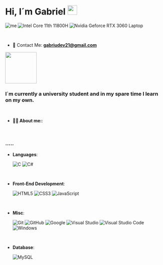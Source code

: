 <h1 align="left">Hi, I´m Gabriel <img src="https://media.giphy.com/media/hvRJCLFzcasrR4ia7z/giphy.gif" width="30"></h1>

![me](https://i.imgur.com/ffIAx0X.png)
![Intel Core 11th 11800H](https://img.shields.io/badge/Intel%20Core_i7_11th-0071C5?style=for-the-badge&logo=intel&logoColor=white)
![Nvidia Geforce RTX 3060 Laptop](https://img.shields.io/badge/NVIDIA-RTX3060-76B900?style=for-the-badge&logo=nvidia&logoColor=white)

<br>

- 📧 Contact Me: **gabriudev21@gmail.com**
<a href="https://www.linkedin.com/in/gabrielsandrigo">
 <img align="aleft" alt"LinkedIn" | LinkedIn width="100px" src="https://img.shields.io/badge/LinkedIn-0077B5?style=for-the-badge&logo=linkedin&logoColor=white" />
</a>

<h3 align="left">I´m currently a university student and in my spare time I learn on my own. </h3>

<br>

- **👨🏻 About me:**:

<br>

<h3>..... </h3>

- **Languages**:
    
    ![C](https://img.shields.io/badge/C%20-%232370ED.svg?style=for-the-badge&logo=c&logoColor=white)
    ![C#](https://img.shields.io/badge/c%23-%23239120.svg?style=for-the-badge&logo=csharp&logoColor=white)    

<br>   
    
- **Front-End Development**:

   ![HTML5](https://img.shields.io/badge/HTML5%20-%23E34F26.svg?style=for-the-badge&logo=html5&logoColor=white)
   ![CSS3](https://img.shields.io/badge/CSS%20-%231572B6.svg?style=for-the-badge&logo=css3&logoColor=white)
   ![JavaScript](https://img.shields.io/badge/JavaScript%20-%23F7DF1E.svg?style=for-the-badge&logo=javascript&logoColor=black)

<br>

- **Misc**:

    ![Git](https://img.shields.io/badge/git-%23F05033.svg?style=for-the-badge&logo=git&logoColor=white)
    ![GitHub](https://img.shields.io/badge/github-%23121011.svg?style=for-the-badge&logo=github&logoColor=white)
    ![Google](https://img.shields.io/badge/google-%234285F4.svg?style=for-the-badge&logo=google&logoColor=white)
    ![Visual Studio](https://img.shields.io/badge/Visual_Studio-5C2D91?style=for-the-badge&logo=visual%20studio&logoColor=white)
    ![Visual Studio Code](https://img.shields.io/badge/Visual%20Studio%20Code-0078d7.svg?style=for-the-badge&logo=visual-studio-code&logoColor=white)
    ![Windows](https://img.shields.io/badge/Windows-0078D6?style=for-the-badge&logo=windows&logoColor=white)

<br>

- **Database**:
    
    ![MySQL](https://img.shields.io/badge/mysql-%2300000f.svg?style=for-the-badge&logo=mysql&logoColor=white)  

<br>

